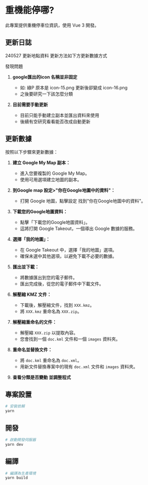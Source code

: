 # 重機能停哪?

此專案提供重機停車位資訊，使用 Vue 3 開發。

## 更新日誌

240527 更新地點資料
更新方法如下方更新數據方式

發現問題
1. **google匯出的icon 名稱並非固定**
    - 如: 綠P 原本是 icon-15.png 更新後卻變成 icon-16.png 
    - 之後要研究一下該怎麼分類


2. **目前需要手動更新**
    - 目前只能手動建立副本並匯出資料來使用
    - 後續有空研究看看能否改成自動更新



## 更新數據

按照以下步驟來更新數據：

1. **建立 Google My Map 副本：**
    - 進入您要複製的 Google My Map。
    - 使用可用選項建立地圖的副本。

2. **到Google map 設定>"你在Google地圖中的資料"：**
    - 打開 Google 地圖，點擊設定 找到"你在Google地圖中的資料"。

3. **下載您的Google地圖資料：**
    - 點擊「下載您的Google地圖資料」。
    - 這將打開 Google Takeout，一個導出 Google 數據的服務。

4. **選擇「我的地圖」：**
    - 在 Google Takeout 中，選擇「我的地圖」選項。
    - 確保未選中其他選項，以避免下載不必要的數據。

5. **匯出並下載：**
    - 將數據匯出到您的電子郵件。
    - 匯出完成後，從您的電子郵件中下載文件。

6. **解壓縮 KMZ 文件：**
    - 下載後，解壓縮文件，找到 `XXX.kmz`。
    - 將 `XXX.kmz` 重命名為 `XXX.zip`。

7. **解壓縮重命名的文件：**
    - 解壓縮 `XXX.zip` 以提取內容。
    - 您會找到一個 `doc.kml` 文件和一個 `images` 資料夾。

8. **重命名並替換文件：**
    - 將 `doc.kml` 重命名為 `doc.xml`。
    - 用新文件替換專案中的現有 `doc.xml` 文件和 `images` 資料夾。

9. **查看分類是否變動 並調整程式**

## 專案設置

```bash
# 安裝依賴
yarn
```

## 開發

```bash
# 啟動開發伺服器
yarn dev
```

## 編譯

```bash
# 編譯為生產環境
yarn build
```
